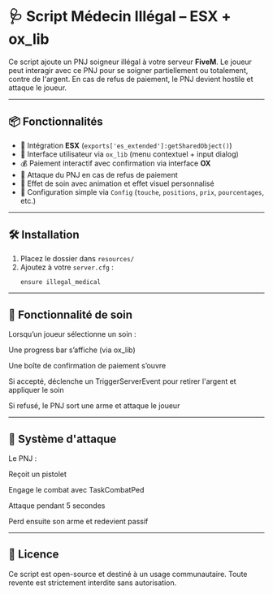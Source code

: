 # 🩺 Script Médecin Illégal – ESX + ox_lib

Ce script ajoute un PNJ soigneur illégal à votre serveur **FiveM**. Le joueur peut interagir avec ce PNJ pour se soigner partiellement ou totalement, contre de l'argent. En cas de refus de paiement, le PNJ devient hostile et attaque le joueur.

---

## 📦 Fonctionnalités

- 🧠 Intégration **ESX** (`exports['es_extended']:getSharedObject()`)
- 🎯 Interface utilisateur via `ox_lib` (menu contextuel + input dialog)
- 💰 Paiement interactif avec confirmation via interface **OX**
- 🔫 Attaque du PNJ en cas de refus de paiement
- 💉 Effet de soin avec animation et effet visuel personnalisé
- 🧱 Configuration simple via `Config` (`touche`, `positions`, `prix`, `pourcentages`, etc.)

---

## 🛠️ Installation

1. Placez le dossier dans `resources/`
2. Ajoutez à votre `server.cfg` :
   ```bash
   ensure illegal_medical

---

## 🩻 Fonctionnalité de soin

Lorsqu’un joueur sélectionne un soin :

Une progress bar s’affiche (via ox_lib)

Une boîte de confirmation de paiement s’ouvre

Si accepté, déclenche un TriggerServerEvent pour retirer l'argent et appliquer le soin

Si refusé, le PNJ sort une arme et attaque le joueur

---

## 🔫 Système d'attaque

Le PNJ :

Reçoit un pistolet

Engage le combat avec TaskCombatPed

Attaque pendant 5 secondes

Perd ensuite son arme et redevient passif

---

## 🔐 Licence

Ce script est open-source et destiné à un usage communautaire. Toute revente est strictement interdite sans autorisation.
